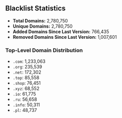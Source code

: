 ## Blacklist Statistics

- **Total Domains:** 2,780,750
- **Unique Domains:** 2,780,750
- **Added Domains Since Last Version:** 766,435
- **Removed Domains Since Last Version:** 1,007,601

### Top-Level Domain Distribution

-  `.com`: 1,233,063
-  `.org`: 235,539
-  `.net`: 172,302
-  `.top`: 85,558
-  `.shop`: 76,451
-  `.xyz`: 68,552
-  `.io`: 61,775
-  `.ru`: 56,658
-  `.info`: 50,311
-  `.pl`: 48,737
